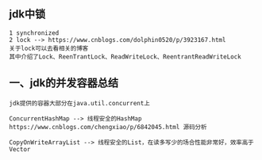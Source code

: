 ## jdk中锁
	1 synchronized
	2 lock --> https://www.cnblogs.com/dolphin0520/p/3923167.html
	关于lock可以去看相关的博客
	其中介绍了Lock、ReenTrantLock、ReadWriteLock、ReentrantReadWriteLock
	

## 一、jdk的并发容器总结


	jdk提供的容器大部分在java.util.concurrent上
	
	ConcurrentHashMap --> 线程安全的HashMap
	https://www.cnblogs.com/chengxiao/p/6842045.html 源码分析
	
	CopyOnWriteArrayList --> 线程安全的List，在读多写少的场合性能非常好，效率高于Vector
	